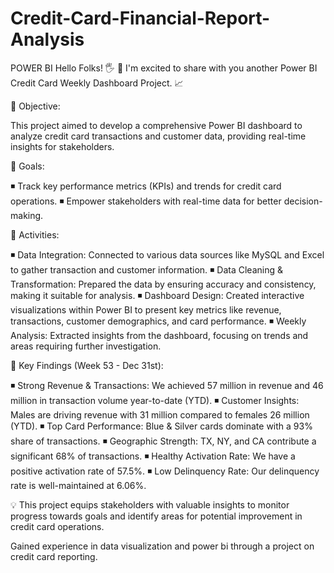 # Credit-Card-Financial-Report-Analysis
POWER BI
Hello Folks! 🖐
🚀 I'm excited to share with you another Power BI Credit Card Weekly Dashboard Project. 📈 

📌 Objective:

This project aimed to develop a comprehensive Power BI dashboard to analyze credit card transactions and customer data, providing real-time insights for stakeholders.

📌 Goals:

◾ Track key performance metrics (KPIs) and trends for credit card operations.
◾ Empower stakeholders with real-time data for better decision-making.

📌 Activities:

◾ Data Integration: Connected to various data sources like MySQL and Excel to gather transaction and customer information.
◾ Data Cleaning & Transformation: Prepared the data by ensuring accuracy and consistency, making it suitable for analysis.
◾ Dashboard Design: Created interactive visualizations within Power BI to present key metrics like revenue, transactions, customer demographics, and card performance.
◾ Weekly Analysis: Extracted insights from the dashboard, focusing on trends and areas requiring further investigation.

📌 Key Findings (Week 53 - Dec 31st):

◾ Strong Revenue & Transactions: We achieved 57 million in revenue and 46 million in transaction volume year-to-date (YTD).
◾ Customer Insights: Males are driving revenue with 31 million compared to females 26 million (YTD).
◾ Top Card Performance: Blue & Silver cards dominate with a 93% share of transactions.
◾ Geographic Strength: TX, NY, and CA contribute a significant 68% of transactions. 
◾ Healthy Activation Rate: We have a positive activation rate of 57.5%.
◾ Low Delinquency Rate: Our delinquency rate is well-maintained at 6.06%.

💡 This project equips stakeholders with valuable insights to monitor progress towards goals and identify areas for potential improvement in credit card operations.

Gained experience in data visualization and power bi through a project on credit card reporting.
